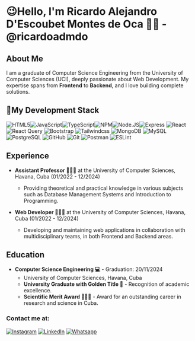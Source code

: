 <h1> 😉Hello, I'm Ricardo Alejandro D'Escoubet Montes de Oca 👋🏻 - @ricardoadmdo </h1>

## About Me
I am a graduate of Computer Science Engineering from the University of Computer Sciences (UCI), deeply passionate about Web Development. My expertise spans from **Frontend** to **Backend**, and I love building complete solutions.

<h2>🚀My Development Stack</h2>

<img src="https://img.shields.io/badge/HTML5-E34F26?style=for-the-badge&amp;logo=html5&amp;logoColor=white&amp;labelColor=101010" alt="HTML5"><img src="https://img.shields.io/badge/JavaScript-F7DF1E?style=for-the-badge&amp;logo=javascript&amp;logoColor=white&amp;labelColor=101010" alt="JavaScript"><img src="https://img.shields.io/badge/TypeScript-007ACC?style=for-the-badge&amp;logo=typescript&amp;logoColor=white&amp;labelColor=101010" alt="TypeScript"><img src="https://img.shields.io/badge/NPM-CB3837?style=for-the-badge&amp;logo=npm&amp;logoColor=white&amp;labelColor=101010" alt="NPM"><img src="https://img.shields.io/badge/Node.JS-339933?style=for-the-badge&amp;logo=node.js&amp;logoColor=white&amp;labelColor=101010" alt="Node.JS"><img src="https://img.shields.io/badge/Express-%23000000?style=for-the-badge&amp;logo=express&amp;logoColor=white&amp;labelColor=101010" alt="Express"> <img src="https://img.shields.io/badge/React.JS-0095D5?style=for-the-badge&amp;logo=react&amp;logoColor=white&amp;labelColor=101010" alt="React"> <img src="https://img.shields.io/badge/React_Query-F21986?style=for-the-badge&amp;logo=react-query&amp;logoColor=white&amp;labelColor=101010" alt="React Query"> <img src="https://img.shields.io/badge/Bootstrap-%237952B3?style=for-the-badge&amp;logo=bootstrap&amp;logoColor=white&amp;labelColor=101010" alt="Bootstrap"> <img src="https://img.shields.io/badge/Tailwindcss-0095D5?style=for-the-badge&amp;logo=tailwindcss&amp;logoColor=white&amp;labelColor=101010" alt="Tailwindcss"> <img src="https://img.shields.io/badge/MongoDB-47A248?style=for-the-badge&amp;logo=mongodb&amp;logoColor=white&amp;labelColor=101010" alt="MongoDB"> <img src="https://img.shields.io/badge/MySQL-4479A1?style=for-the-badge&amp;logo=mysql&amp;logoColor=white&amp;labelColor=101010" alt="MySQL"><img src="https://img.shields.io/badge/PostgreSQL-336791?style=for-the-badge&amp;logo=postgresql&amp;logoColor=white&amp;labelColor=101010" alt="PostgreSQL"> <img src="https://img.shields.io/badge/GitHub-181717?style=for-the-badge&amp;logo=github&amp;logoColor=white&amp;labelColor=101010" alt="GitHub"> <img src="https://img.shields.io/badge/Git-F05032?style=for-the-badge&amp;logo=git&amp;logoColor=white&amp;labelColor=101010" alt="Git"> <img src="https://img.shields.io/badge/Postman-FF6C37?style=for-the-badge&amp;logo=postman&amp;logoColor=white&amp;labelColor=101010" alt="Postman"> <img src="https://img.shields.io/badge/ESLint-4B32C3?style=for-the-badge&amp;logo=eslint&amp;logoColor=white&amp;labelColor=101010" alt="ESLint">


## Experience
- **Assistant Professor 🧑🏻‍🏫** at the University of Computer Sciences, Havana, Cuba (01/2022 - 12/2024)
  - Providing theoretical and practical knowledge in various subjects such as Database Management Systems and Introduction to Programming.

- **Web Developer 👨🏻‍💻** at the University of Computer Sciences, Havana, Cuba (01/2022 - 12/2024)
  - Developing and maintaining web applications in collaboration with multidisciplinary teams, in both Frontend and Backend areas.

## Education
- **Computer Science Engineering 💻** - Graduation: 20/11/2024
  - University of Computer Sciences, Havana, Cuba
  - **University Graduate with Golden Title 🥇** - Recognition of academic excellence.
  - **Scientific Merit Award 👨🏻‍🔬** - Award for an outstanding career in research and science in Cuba.

<h3>Contact me at: </h3>
<a href="https://www.instagram.com/ricardodescoubet"><img src="https://img.shields.io/badge/Instagram-Ricardo_D´Escoubet-E4405F?style=for-the-badge&amp;logo=instagram&amp;logoColor=white&amp;labelColor=101010" alt="Instagram"></a>
<a href="https://www.linkedin.com/in/ricardo-alejandro-14aa62306"><img src="https://img.shields.io/badge/LinkedIn-Ricardo_D´Escoubet-0077B5?style=for-the-badge&amp;logo=linkedin&amp;logoColor=white&amp;labelColor=101010" alt="LinkedIn"></a>
<a href="https://wa.me/qr/56ASYHNQDK4OH1"><img src="https://img.shields.io/badge/Whatsapp-Ricardo_D%C2%B4Escoubet-%2325D366?style=for-the-badge&logo=whatsapp&logoColor=white&labelColor=black" alt="Whatsapp"></a>

